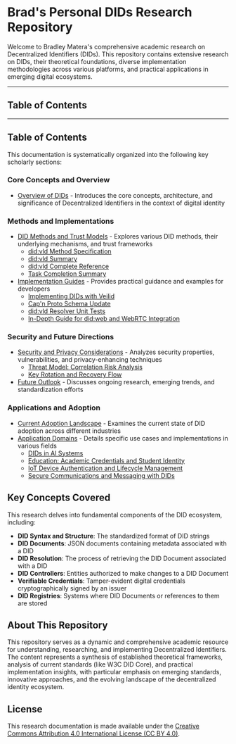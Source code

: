 # Brad's Personal DIDs Research Repository



Welcome to Bradley Matera's comprehensive academic research on Decentralized Identifiers (DIDs). This repository contains extensive research on DIDs, their theoretical foundations, diverse implementation methodologies across various platforms, and practical applications in emerging digital ecosystems.

---

## Table of Contents


---

## Table of Contents

This documentation is systematically organized into the following key scholarly sections:

### Core Concepts and Overview
- [Overview of DIDs](./overview/index.md) - Introduces the core concepts, architecture, and significance of Decentralized Identifiers in the context of digital identity

### Methods and Implementations
- [DID Methods and Trust Models](./methods/index.md) - Explores various DID methods, their underlying mechanisms, and trust frameworks
  - [did:vld Method Specification](./methods/did-vld.md)
  - [did:vld Summary](./methods/did-vld-summary.md)
  - [did:vld Complete Reference](./methods/did-vld-complete-reference.md)
  - [Task Completion Summary](./methods/task-completion-summary.md)
- [Implementation Guides](./implementations/index.md) - Provides practical guidance and examples for developers
  - [Implementing DIDs with Veilid](./implementations/veilid-did-implementation.md)
  - [Cap'n Proto Schema Update](./implementations/capnp-schema-update.md)
  - [did:vld Resolver Unit Tests](./implementations/resolver-unit-tests.md)
  - [In-Depth Guide for did:web and WebRTC Integration](./implementations/web.md)

### Security and Future Directions
- [Security and Privacy Considerations](./security/index.md) - Analyzes security properties, vulnerabilities, and privacy-enhancing techniques
  - [Threat Model: Correlation Risk Analysis](./security/correlation-threat-model.md)
  - [Key Rotation and Recovery Flow](./security/key-rotation-recovery.md)
- [Future Outlook](./future/index.md) - Discusses ongoing research, emerging trends, and standardization efforts

### Applications and Adoption
- [Current Adoption Landscape](./adoption/index.md) - Examines the current state of DID adoption across different industries
- [Application Domains](./applications/index.md) - Details specific use cases and implementations in various fields
  - [DIDs in AI Systems](./applications/ai.md)
  - [Education: Academic Credentials and Student Identity](./applications/education.md)
  - [IoT Device Authentication and Lifecycle Management](./applications/iot.md)
  - [Secure Communications and Messaging with DIDs](./applications/secure-messaging.md)


## Key Concepts Covered

This research delves into fundamental components of the DID ecosystem, including:

- **DID Syntax and Structure**: The standardized format of DID strings
- **DID Documents**: JSON documents containing metadata associated with a DID
- **DID Resolution**: The process of retrieving the DID Document associated with a DID
- **DID Controllers**: Entities authorized to make changes to a DID Document
- **Verifiable Credentials**: Tamper-evident digital credentials cryptographically signed by an issuer
- **DID Registries**: Systems where DID Documents or references to them are stored

## About This Repository

This repository serves as a dynamic and comprehensive academic resource for understanding, researching, and implementing Decentralized Identifiers. The content represents a synthesis of established theoretical frameworks, analysis of current standards (like W3C DID Core), and practical implementation insights, with particular emphasis on emerging standards, innovative approaches, and the evolving landscape of the decentralized identity ecosystem.

## License

This research documentation is made available under the [Creative Commons Attribution 4.0 International License (CC BY 4.0)](https://creativecommons.org/licenses/by/4.0/).
